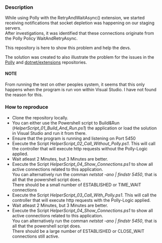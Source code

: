 ### Description
While using Polly with the RetryAndWaitAsync() extension, we started receiving notifications that socket depletion was happening on our staging servers.  
After investigations, it was identified that these connections originate from the Polly Policy WaitAndRetryAsync.

This repository is here to show this problem and help the devs.

The solution was created to also illustrate the problem for the issues in the [Polly](https://github.com/App-vNext/Polly/issues/790) and [dotnet/extensions](https://github.com/dotnet/extensions/issues/3385) repositories.

#### NOTE
From running the test on other peoples system, it seems that this only happens when the program is run von within Visual Studio.
I have not found the reason for this.

### How to reproduce
* Clone the repository locally.
* You can either use the Powershell script to Build&Run (_HelperScript_01_Build_And_Run.ps1_) the application or load the solution in Visual Studio and run it from there.
* Ensure that the program is running and listening on Port 5450
* Execute the Script _HelperScript_02_Call_Without_Polly.ps1_. This will call the controller that will execute http requests without the Polly-Logic applied.
* Wait atleast 2 Minutes, but 3 Minutes are better.
* Execute the Script _HelperScript_04_Show_Connections.ps1_ to show all active connections related to this application.  
You can alternatively run the comman _netstat -ano | findstr 5450_, that is all that the powershell script does.  
There should be a small number of ESTABLISHED or TIME_WAIT connections
* Execute the Script _HelperScript_03_Call_With_Polly.ps1_. This will call the controller that will execute http requests with the Polly-Logic applied.
* Wait atleast 2 Minutes, but 3 Minutes are better.
* Execute the Script _HelperScript_04_Show_Connections.ps1_ to show all active connections related to this application.  
You can alternatively run the comman _netstat -ano | findstr 5450_, that is all that the powershell script does.  
There should be a large number of ESTABLISHED or CLOSE_WAIT connections still active.
